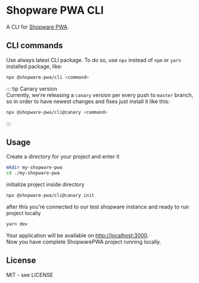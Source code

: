 # Shopware PWA CLI

A CLI for [Shopware PWA](https://github.com/DivanteLtd/shopware-pwa).

## CLI commands

Use always latest CLI package. To do so, use `npx` instead of `npm` or `yarn` installed package, like:

```bash
npx @shopware-pwa/cli <command>
```

::: tip Canary version  
Currently, we're releasing a `canary` version per every push to `master` branch, so in order to have newest changes and fixes just install it like this:

```bash
npx @shopware-pwa/cli@canary <command>
```

:::

## Usage

Create a directory for your project and enter it

```bash
mkdir my-shopware-pwa
cd ./my-shopware-pwa
```

initialize project inside directory

```bash
npx @shopware-pwa/cli@canary init
```

after this you're connected to our test shopware instance and ready to run project locally

```bash
yarn dev
```

Your application will be available on [http://localhost:3000](http://localhost:3000).  
Now you have complete ShopwarePWA project running locally.

## License

MIT - see LICENSE

